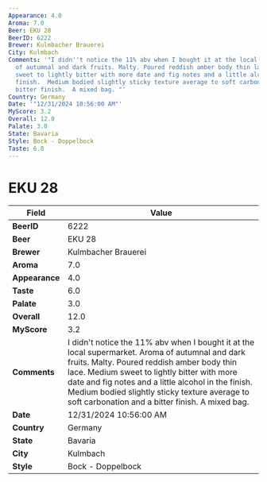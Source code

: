 ```yaml
---
Appearance: 4.0
Aroma: 7.0
Beer: EKU 28
BeerID: 6222
Brewer: Kulmbacher Brauerei
City: Kulmbach
Comments: '"I didn''t notice the 11% abv when I bought it at the local supermarket.  Aroma
  of autumnal and dark fruits. Malty. Poured reddish amber body thin lace.  Medium
  sweet to lightly bitter with more date and fig notes and a little alcohol in the
  finish.  Medium bodied slightly sticky texture average to soft carbonation and a
  bitter finish.  A mixed bag. "'
Country: Germany
Date: '"12/31/2024 10:56:00 AM"'
MyScore: 3.2
Overall: 12.0
Palate: 3.0
State: Bavaria
Style: Bock - Doppelbock
Taste: 6.0
---
```


# EKU 28

| Field         | Value |
|---------------|-------|
| **BeerID** | 6222 |
| **Beer** | EKU 28 |
| **Brewer** | Kulmbacher Brauerei |
| **Aroma** | 7.0 |
| **Appearance** | 4.0 |
| **Taste** | 6.0 |
| **Palate** | 3.0 |
| **Overall** | 12.0 |
| **MyScore** | 3.2 |
| **Comments** | I didn't notice the 11% abv when I bought it at the local supermarket.  Aroma of autumnal and dark fruits. Malty. Poured reddish amber body thin lace.  Medium sweet to lightly bitter with more date and fig notes and a little alcohol in the finish.  Medium bodied slightly sticky texture average to soft carbonation and a bitter finish.  A mixed bag.  |
| **Date** | 12/31/2024 10:56:00 AM |
| **Country** | Germany |
| **State** | Bavaria |
| **City** | Kulmbach |
| **Style** | Bock - Doppelbock |
